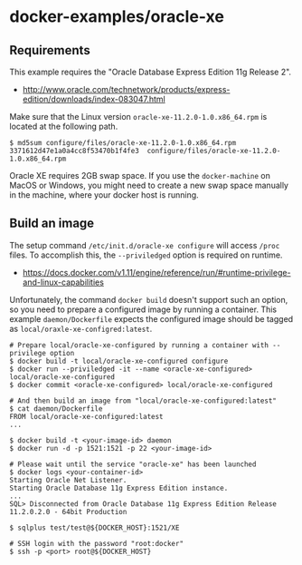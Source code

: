 # docker-examples/oracle-xe

## Requirements

This example requires the "Oracle Database Express Edition 11g Release 2".

* http://www.oracle.com/technetwork/products/express-edition/downloads/index-083047.html

Make sure that the Linux version `oracle-xe-11.2.0-1.0.x86_64.rpm` is located at the following path.

    $ md5sum configure/files/oracle-xe-11.2.0-1.0.x86_64.rpm
    3371612d47e1a0a4cc8f53470b1f4fe3  configure/files/oracle-xe-11.2.0-1.0.x86_64.rpm

Oracle XE requires 2GB swap space. If you use the `docker-machine` on MacOS or Windows, you might need to create a new swap space manually in the machine, where your docker host is running.

## Build an image

The setup command `/etc/init.d/oracle-xe configure` will access `/proc` files. To accomplish this, the `--priviledged` option is required on runtime.

* https://docs.docker.com/v1.11/engine/reference/run/#runtime-privilege-and-linux-capabilities

Unfortunately, the command `docker build` doesn't support such an option, so you need to prepare a configured image by running a container. This example `daemon/Dockerfile` expects the configured image should be tagged as `local/oraxle-xe-configred:latest`.

    # Prepare local/oracle-xe-configured by running a container with --privilege option
    $ docker build -t local/oracle-xe-configured configure
    $ docker run --priviledged -it --name <oracle-xe-configured> local/oracle-xe-configured
    $ docker commit <oracle-xe-configured> local/oracle-xe-configured

    # And then build an image from "local/oracle-xe-configured:latest"
    $ cat daemon/Dockerfile
    FROM local/oracle-xe-configured:latest
    ...

    $ docker build -t <your-image-id> daemon
    $ docker run -d -p 1521:1521 -p 22 <your-image-id>

    # Please wait until the service "oracle-xe" has been launched
    $ docker logs <your-container-id>
    Starting Oracle Net Listener.
    Starting Oracle Database 11g Express Edition instance.
    ...
    SQL> Disconnected from Oracle Database 11g Express Edition Release 11.2.0.2.0 - 64bit Production

    $ sqlplus test/test@${DOCKER_HOST}:1521/XE

    # SSH login with the password "root:docker"
    $ ssh -p <port> root@${DOCKER_HOST}

